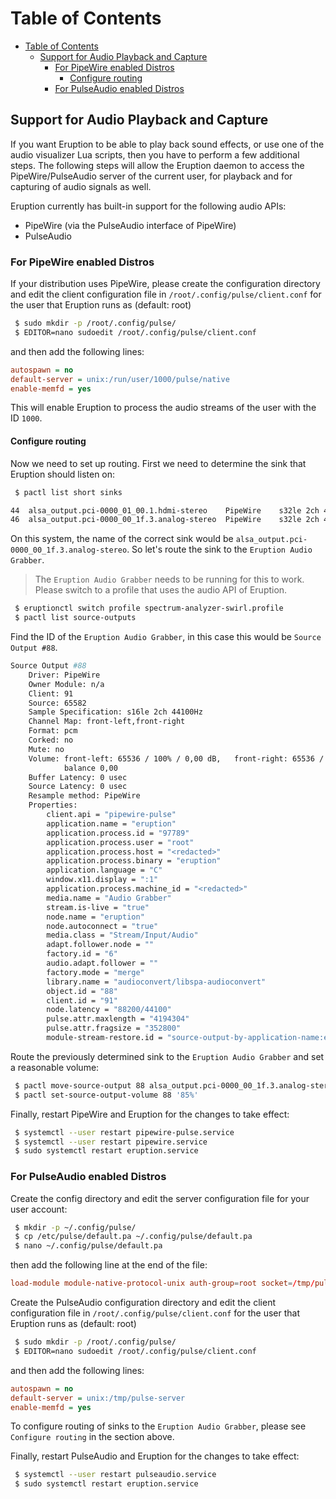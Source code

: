 # Table of Contents

- [Table of Contents](#table-of-contents)
	- [Support for Audio Playback and Capture](#support-for-audio-playback-and-capture)
		- [For PipeWire enabled Distros](#for-pipewire-enabled-distros)
			- [Configure routing](#configure-routing)
		- [For PulseAudio enabled Distros](#for-pulseaudio-enabled-distros)

## Support for Audio Playback and Capture

If you want Eruption to be able to play back sound effects, or use one of the
audio visualizer Lua scripts, then you have to perform a few additional steps.
The following steps will allow the Eruption daemon to access the PipeWire/PulseAudio
server of the current user, for playback and for capturing of audio signals as well.

Eruption currently has built-in support for the following audio APIs:

* PipeWire (via the PulseAudio interface of PipeWire)
* PulseAudio

### For PipeWire enabled Distros

If your distribution uses PipeWire, please create the configuration directory and edit
the client configuration file in `/root/.config/pulse/client.conf` for the user that
Eruption runs as (default: root)

```sh
 $ sudo mkdir -p /root/.config/pulse/
 $ EDITOR=nano sudoedit /root/.config/pulse/client.conf
```

and then add the following lines:

```ini
autospawn = no
default-server = unix:/run/user/1000/pulse/native
enable-memfd = yes
```

This will enable Eruption to process the audio streams of the user with the ID `1000`.

#### Configure routing

Now we need to set up routing. First we need to determine the sink that Eruption should listen on:

```sh
 $ pactl list short sinks
```

```sh
44	alsa_output.pci-0000_01_00.1.hdmi-stereo	PipeWire	s32le 2ch 48000Hz	SUSPENDED
46	alsa_output.pci-0000_00_1f.3.analog-stereo	PipeWire	s32le 2ch 48000Hz	RUNNING
```

On this system, the name of the correct sink would be `alsa_output.pci-0000_00_1f.3.analog-stereo`.
So let's route the sink to the `Eruption Audio Grabber`.

> The `Eruption Audio Grabber` needs to be running for this to work. Please switch to a profile that uses the audio API of Eruption. 
```sh
 $ eruptionctl switch profile spectrum-analyzer-swirl.profile
 $ pactl list source-outputs
```

Find the ID of the `Eruption Audio Grabber`, in this case this would be `Source Output #88`.

```sh
Source Output #88
	Driver: PipeWire
	Owner Module: n/a
	Client: 91
	Source: 65582
	Sample Specification: s16le 2ch 44100Hz
	Channel Map: front-left,front-right
	Format: pcm
	Corked: no
	Mute: no
	Volume: front-left: 65536 / 100% / 0,00 dB,   front-right: 65536 / 100% / 0,00 dB
	        balance 0,00
	Buffer Latency: 0 usec
	Source Latency: 0 usec
	Resample method: PipeWire
	Properties:
		client.api = "pipewire-pulse"
		application.name = "eruption"
		application.process.id = "97789"
		application.process.user = "root"
		application.process.host = "<redacted>"
		application.process.binary = "eruption"
		application.language = "C"
		window.x11.display = ":1"
		application.process.machine_id = "<redacted>"
		media.name = "Audio Grabber"
		stream.is-live = "true"
		node.name = "eruption"
		node.autoconnect = "true"
		media.class = "Stream/Input/Audio"
		adapt.follower.node = ""
		factory.id = "6"
		audio.adapt.follower = ""
		factory.mode = "merge"
		library.name = "audioconvert/libspa-audioconvert"
		object.id = "88"
		client.id = "91"
		node.latency = "88200/44100"
		pulse.attr.maxlength = "4194304"
		pulse.attr.fragsize = "352800"
		module-stream-restore.id = "source-output-by-application-name:eruption"
```

Route the previously determined sink to the `Eruption Audio Grabber` and set a reasonable volume:

```sh
 $ pactl move-source-output 88 alsa_output.pci-0000_00_1f.3.analog-stereo.monitor
 $ pactl set-source-output-volume 88 '85%'
```

Finally, restart PipeWire and Eruption for the changes to take effect:

```sh
 $ systemctl --user restart pipewire-pulse.service
 $ systemctl --user restart pipewire.service
 $ sudo systemctl restart eruption.service
```

### For PulseAudio enabled Distros

Create the config directory and edit the server configuration file
for your user account:

```sh
 $ mkdir -p ~/.config/pulse/
 $ cp /etc/pulse/default.pa ~/.config/pulse/default.pa
 $ nano ~/.config/pulse/default.pa
```

then add the following line at the end of the file:

```conf
load-module module-native-protocol-unix auth-group=root socket=/tmp/pulse-server
```

Create the PulseAudio configuration directory and edit the client configuration
file in `/root/.config/pulse/client.conf` for the user that Eruption runs as
(default: root)

```sh
 $ sudo mkdir -p /root/.config/pulse/
 $ EDITOR=nano sudoedit /root/.config/pulse/client.conf
```

and then add the following lines:

```ini
autospawn = no
default-server = unix:/tmp/pulse-server
enable-memfd = yes
```

To configure routing of sinks to the `Eruption Audio Grabber`, please see
`Configure routing` in the section above.

Finally, restart PulseAudio and Eruption for the changes to take effect:

```sh
 $ systemctl --user restart pulseaudio.service
 $ sudo systemctl restart eruption.service
```

